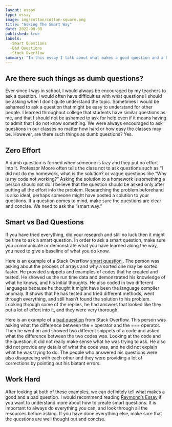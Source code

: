 ```yaml
---
layout: essay
type: essay
image: img/cotton/cotton-square.png
title: "Asking The Smart Way"
date: 2022-09-08
published: true
labels:
  -Smart Questions
  -Bad Questions
  -Stack Overflow
summary: "In this essay I talk about what makes a good question and a bad question with Stack Overflow examples."
---
```

## Are there such things as dumb questions? 

Ever since I was in school, I would always be encouraged by my teachers to ask a question. I would often have difficulties with what questions I should be asking when I don’t quite understand the topic. Sometimes I would be ashamed to ask a question that might be easy to understand for other people. I learned throughout college that students have similar questions as me, and that I should not be ashamed to ask for help even if it means having to admit that I do not know something. We were always encouraged to ask questions in our classes no matter how hard or how easy the classes may be. However, are there such things as dumb questions? Yes.

## Zero Effort 

A dumb question is formed when someone is lazy and they put no effort into it. Professor Moore often tells the class not to ask questions such as “I did not do my homework, what is the solution? or vague questions like “Why is my code not working?” Asking the solution to a homework is something a person should not do. I believe that the question should be asked only after putting all the effort into the problem. Researching the problem beforehand is also ideal, perhaps someone might have posted a solution to your questions. If a question comes to mind, make sure the questions are clear and concise. We need to ask the “smart way.”

## Smart vs Bad Questions

If you have tried everything, did your research and still no luck then it might be time to ask a smart question. In order to ask a smart question, make sure you communicate or demonstrate what you have learned along the way, you need to give a baseline of what you do know. 

Here is an example of a Stack Overflow <a href="https://stackoverflow.com/questions/11227809/why-is-processing-a-sorted-array-faster-than-processing-an-unsorted-array"> smart question </a>. The person was asking about the process of arrays and why a sorted one may be sorted faster. He provided snippets and examples of codes that he created and tested. He showed us the run time data and demonstrated his knowledge of what he knows, and his initial thoughts. He also coded in two different languages because he thought it might have been the language compiler anomaly. It shows that he has tested and tried different methods, went through everything, and still hasn’t found the solution to his problem. Looking through some of the replies, he had answers that looked like they put a lot of effort into it, and they were very thorough. 

Here is an example of a <a href ="https://stackoverflow.com/questions/17686749/javascript-performance-conditional-statement-vs-assignment-operator"> bad question</a> from Stack Overflow. This person was asking what the difference between the = operator and the === operator. Then he went on and showed two different snippets of a code and asked what the difference between the two codes was. Looking at the code and the question, it did not really make sense what he was trying to ask. He also did not provide any details of what the code was, and he did not explain what he was trying to do. The people who answered his questions were also disagreeing with each other and they were providing a lot of corrections by pointing out his blatant errors. 

## Work Hard

After looking at both of these examples, we can definitely tell what makes a good and a bad question. I would recommend reading <a href="http://www.catb.org/esr/faqs/smart-questions.html"> Raymond’s Essay</a> if you want to understand more about how to create smart questions. It is important to always do everything you can, and look through all the resources before asking. If you have done everything else, make sure that the questions are well thought out and concise. 


